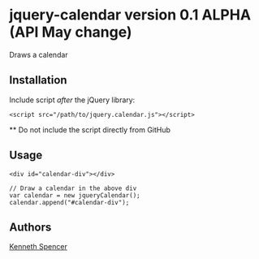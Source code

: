 # jquery-calendar version 0.1 ALPHA (API May change)

Draws a calendar 

## Installation

Include script *after* the jQuery library:

    <script src="/path/to/jquery.calendar.js"></script>

** Do not include the script directly from GitHub

## Usage

    <div id="calendar-div"></div>

    // Draw a calendar in the above div
    var calendar = new jqueryCalendar();
    calendar.append("#calendar-div");

## Authors
    
[Kenneth Spencer](https://github.com/ken-spencer)
